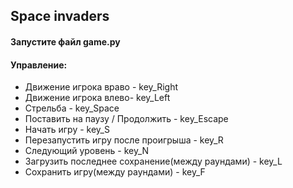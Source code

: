 Space invaders
-----------
#### Запустите файл game.py
#### Управление:
- Движение игрока враво - key_Right 
- Движение игрока влево- key_Left		
- Стрельба - key_Space
- Поставить на паузу / Продолжить - key_Escape
- Начать игру - key_S
- Перезапустить игру после проигрыша - key_R
- Следующий уровень - key_N
- Загрузить последнее сохранение(между раундами) - key_L
- Сохранить игру(между раундами) - key_F

